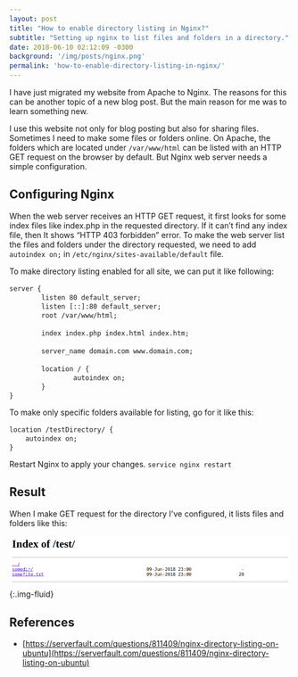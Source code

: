 ```yaml
---
layout: post
title: "How to enable directory listing in Nginx?"
subtitle: "Setting up nginx to list files and folders in a directory."
date: 2018-06-10 02:12:09 -0300
background: '/img/posts/nginx.png'
permalink: 'how-to-enable-directory-listing-in-nginx/'
---
```


I have just migrated my website from Apache to Nginx. The reasons for this can be another topic of a new blog post. But the main reason for me was to learn something new.

I use this website not only for blog posting but also for sharing files. Sometimes I need to make some files or folders online. On Apache, the folders which are located under `/var/www/html` can be listed with an HTTP GET request on the browser by default. But Nginx web server needs a simple configuration.

## Configuring Nginx

When the web server receives an HTTP GET request, it first looks for some index files like index.php in the requested directory. If it can’t find any index file, then It shows “HTTP 403 forbidden” error. To make the web server list the files and folders under the directory requested, we need to add `autoindex on;` in `/etc/nginx/sites-available/default` file.

To make directory listing enabled for all site, we can put it like following:

```nginx
server {
        listen 80 default_server;
        listen [::]:80 default_server;
        root /var/www/html;

        index index.php index.html index.htm;

        server_name domain.com www.domain.com;

        location / {
                autoindex on;
        }
}
```

To make only specific folders available for listing, go for it like this:

```nginx
location /testDirectory/ {
    autoindex on;
}
```

Restart Nginx to apply your changes. `service nginx restart`

## Result

When I make GET request for the directory I've configured, it lists files and folders like this:

![nginx-directory-listing](/img/posts/nginx-dricetory-listing.png){:.img-fluid}

## References

- [https://serverfault.com/questions/811409/nginx-directory-listing-on-ubuntu](https://serverfault.com/questions/811409/nginx-directory-listing-on-ubuntu)